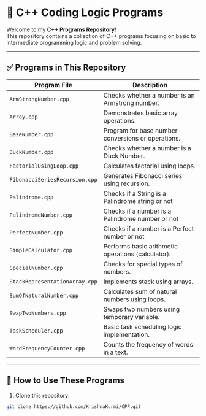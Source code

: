 # 🚀 C++ Coding Logic Programs

Welcome to my **C++ Programs Repository**!  
This repository contains a collection of C++ programs focusing on basic to intermediate programming logic and problem solving.

---

## ✅ Programs in This Repository

| Program File                     | Description                                      |
|----------------------------------|--------------------------------------------------|
| `ArmStrongNumber.cpp`            | Checks whether a number is an Armstrong number.  |
| `Array.cpp`                      | Demonstrates basic array operations.             |
| `BaseNumber.cpp`                 | Program for base number conversions or operations. |
| `DuckNumber.cpp`                 | Checks whether a number is a Duck Number.        |
| `FactorialUsingLoop.cpp`         | Calculates factorial using loops.                |
| `FibonacciSeriesRecursion.cpp`   | Generates Fibonacci series using recursion.      |
| `Palindrome.cpp`   |   Checks if a String is a Palindrome string or not    |
| `PalindromeNumber.cpp`   |   Checks if a number is a Palindrome number or not    |
| `PerfectNumber.cpp`   |   Checks if a number is a Perfect number or not    |
| `SimpleCalculator.cpp`           | Performs basic arithmetic operations (calculator).|
| `SpecialNumber.cpp`              | Checks for special types of numbers.             |
| `StackRepresentationArray.cpp`   | Implements stack using arrays.                   |
| `SumOfNaturalNumber.cpp`         | Calculates sum of natural numbers using loops.   |
| `SwapTwoNumbers.cpp`             | Swaps two numbers using temporary variable.      |
| `TaskScheduler.cpp`              | Basic task scheduling logic implementation.      |
| `WordFrequencyCounter.cpp`       | Counts the frequency of words in a text.         |

---

## 📂 How to Use These Programs
1. Clone this repository:
```bash
git clone https://github.com/KrishnaKurmi/CPP.git
